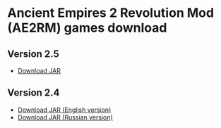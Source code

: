 # Ancient Empires 2 Revolution Mod (AE2RM) games download

## Version 2.5
* [Download JAR](2.5/AncientEmpiresIIRM.jar)

## Version 2.4
* [Download JAR (English version)](2.4/AncientEmpiresIIRMEn.jar)
* [Download JAR (Russian version)](2.4/AncientEmpiresIIRMRu.jar)